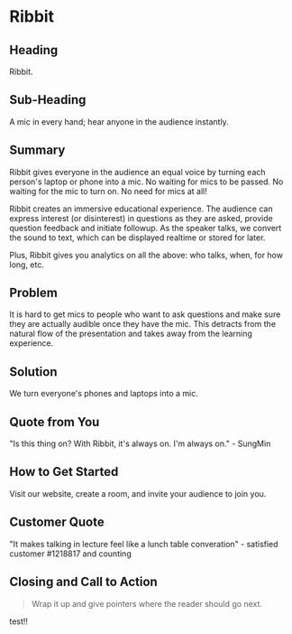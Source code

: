# Ribbit #

<!-- 
> This material was originally posted [here](http://www.quora.com/What-is-Amazons-approach-to-product-development-and-product-management). It is reproduced here for posterities sake.

There is an approach called "working backwards" that is widely used at Amazon. They work backwards from the customer, rather than starting with an idea for a product and trying to bolt customers onto it. While working backwards can be applied to any specific product decision, using this approach is especially important when developing new products or features.

For new initiatives a product manager typically starts by writing an internal press release announcing the finished product. The target audience for the press release is the new/updated product's customers, which can be retail customers or internal users of a tool or technology. Internal press releases are centered around the customer problem, how current solutions (internal or external) fail, and how the new product will blow away existing solutions.

If the benefits listed don't sound very interesting or exciting to customers, then perhaps they're not (and shouldn't be built). Instead, the product manager should keep iterating on the press release until they've come up with benefits that actually sound like benefits. Iterating on a press release is a lot less expensive than iterating on the product itself (and quicker!).

If the press release is more than a page and a half, it is probably too long. Keep it simple. 3-4 sentences for most paragraphs. Cut out the fat. Don't make it into a spec. You can accompany the press release with a FAQ that answers all of the other business or execution questions so the press release can stay focused on what the customer gets. My rule of thumb is that if the press release is hard to write, then the product is probably going to suck. Keep working at it until the outline for each paragraph flows. 

Oh, and I also like to write press-releases in what I call "Oprah-speak" for mainstream consumer products. Imagine you're sitting on Oprah's couch and have just explained the product to her, and then you listen as she explains it to her audience. That's "Oprah-speak", not "Geek-speak".

Once the project moves into development, the press release can be used as a touchstone; a guiding light. The product team can ask themselves, "Are we building what is in the press release?" If they find they're spending time building things that aren't in the press release (overbuilding), they need to ask themselves why. This keeps product development focused on achieving the customer benefits and not building extraneous stuff that takes longer to build, takes resources to maintain, and doesn't provide real customer benefit (at least not enough to warrant inclusion in the press release).
 -->
 
## Heading ##
  Ribbit.

## Sub-Heading ##
  A mic in every hand; hear anyone in the audience instantly.

## Summary ##
  Ribbit gives everyone in the audience an equal voice by turning each person's laptop or phone into a mic. No waiting for mics to be passed. No waiting for the mic to turn on. No need for mics at all! 

  Ribbit creates an immersive educational experience. The audience can express interest (or disinterest) in questions as they are asked, provide question feedback and initiate followup. As the speaker talks, we convert the sound to text, which can be displayed realtime or stored for later.

  Plus, Ribbit gives you analytics on all the above: who talks, when, for how long, etc.

## Problem ##
  It is hard to get mics to people who want to ask questions and make sure they are actually audible once they have the mic. This detracts from the natural flow of the presentation and takes away from the learning experience. 

## Solution ##
  We turn everyone's phones and laptops into a mic.

## Quote from You ##
  "Is this thing on? With Ribbit, it's always on. I'm always on." - SungMin

## How to Get Started ##
  Visit our website, create a room, and invite your audience to join you. 

## Customer Quote ##
  "It makes talking in lecture feel like a lunch table converation" - satisfied customer #1218817 and counting

## Closing and Call to Action ##
  > Wrap it up and give pointers where the reader should go next.

test!!